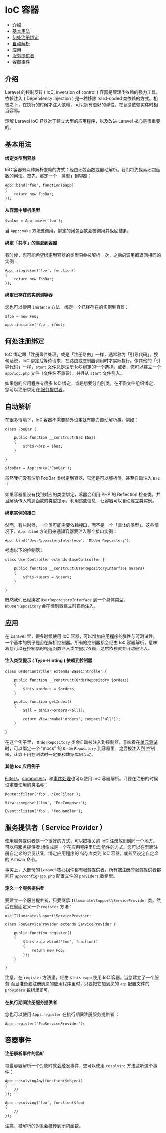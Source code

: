 # IoC 容器

- [介绍](#introduction)
- [基本用法](#basic-usage)
- [何处注册绑定](#where-to-register)
- [自动解析](#automatic-resolution)
- [应用](#practical-usage)
- [服务提供者](#service-providers)
- [容器事件](#container-events)

<a name="introduction"></a>
## 介绍

Laravel 的控制反转 ( IoC, inversion of control ) 容器是管理类依赖的强力工具。 依赖注入 ( Dependency injection ) 是一种移除 hard-coded 类依赖的方式。相较之下，在执行的时候才注入依赖，
可以拥有更好的弹性，在替换依赖实体时相当容易。

理解 Laravel IoC 容器对于建立大型的应用程序，以及改进 Laravel 核心是很重要的。

<a name="basic-usage"></a>
## 基本用法

#### 绑定类型到容器

IoC 容器有两种解析依赖的方式：经由闭包函数或自动解析。我们将先探索闭包函数的用法。首先，绑定一个「类型」到容器：

	App::bind('foo', function($app)
	{
		return new FooBar;
	});

#### 从容器中解析类型

	$value = App::make('foo');

当 `App::make` 方法被调用，绑定的闭包函数会被调用并返回结果。

#### 绑定「共享」的类型到容器 

有时候，您可能希望绑定到容器的类型只会被解析一次，之后的调用都返回相同的实例：

	App::singleton('foo', function()
	{
		return new FooBar;
	});

#### 绑定已存在的实例到容器

您也可以使用 `instance` 方法，绑定一个已经存在的实例到容器：

	$foo = new Foo;

	App::instance('foo', $foo);

<a name="where-to-register"></a>
## 何处注册绑定

IoC 绑定跟「注册事件处理」或是「注册路由」一样，通常称为「引导代码」。换句话说，IoC 绑定后等待请求，在路由或控制器调用时才实际执行。像其他的「引导代码」一样，`start` 文件总是注册 IoC 绑定的一个选择。或者，您可以建立一个 `app/ioc.php` 文件（文件名不重要），并且从 `start` 文件引入。

如果您的应用程序有很多 IoC 绑定，或是想要分门别类，在不同文件组织绑定，您可以注册绑定在[
服务提供者](#service-providers)。

<a name="automatic-resolution"></a>
## 自动解析

在很多情境下，IoC 容器不需要额外设定就有能力自动解析类。例如：

	class FooBar {

		public function __construct(Baz $baz)
		{
			$this->baz = $baz;
		}

	}

	$fooBar = App::make('FooBar');

虽然我们没有注册 FooBar 类绑定到容器，它还是可以解析类，甚至自动注入 `Baz` ！

如果容器里没有找到对应的类型绑定，容器会利用 PHP 的 Reflection 检查类，并且解读传入构造函数的类型提示。利用这些信息，让容器可以自动建立类实例。

#### 绑定实例的接口

然而，有些时候，一个类可能需要依赖接口，而不是一个「具体的类型」。这些情况下，`App::bind` 方法用来通知容器要注入哪个接口实例：

	App::bind('UserRepositoryInterface', 'DbUserRepository');

考虑以下的控制器：

	class UserController extends BaseController {

		public function __construct(UserRepositoryInterface $users)
		{
			$this->users = $users;
		}

	}

既然我们已经绑定 `UserRepositoryInterface` 到一个具体类型，`DbUserRepository` 会在控制器建立时自动注入。

<a name="practical-usage"></a>
## 应用

在 Laravel 里，很多时候使用 IoC 容器，可以增加应用程序的弹性与可测试性。一个基本的例子是用在解析控制器。所有的控制器都会经由 IoC 容器解析，意味着您可以在控制器的构造函数注入类型提示依赖，之后依赖就会自动被注入。

#### 注入类型提示 ( Type-Hinting ) 依赖到控制器

	class OrderController extends BaseController {

		public function __construct(OrderRepository $orders)
		{
			$this->orders = $orders;
		}

		public function getIndex()
		{
			$all = $this->orders->all();

			return View::make('orders', compact('all'));
		}

	}

在这个例子里， `OrderRepository` 类会自动被注入到控制器。意味着在[单元测试](/docs/4.2/testing)时，可以绑定一个 "mock" 的 `OrderRepository` 到容器里，之后被注入到 控制器，让您不用在测试时一定要和数据库层互动。

#### 其他 Ioc 应用例子

[Filters](/docs/4.2/routing#route-filters)，[composers](/docs/4.2/responses#view-composers)，和[事件处理](/docs/4.2/events#using-classes-as-listeners)也可以使用 IoC 容器解析。只要在注册的时候设定要使用的类名称：

	Route::filter('foo', 'FooFilter');

	View::composer('foo', 'FooComposer');

	Event::listen('foo', 'FooHandler');

<a name="service-providers"></a>
## 服务提供者（ Service Provider ）

使用服务提供者是一个很好的方式，可以把相关的 IoC 注册放到到同一个地方。可以将服务提供者 想像成是一个在应用程序里启动组件的方式。您可以在里面注册自定义的会员认证，绑定应用程序的 储存库类到 IoC 容器，或甚至设定自定义的 Artisan 命令。

事实上，大部份的 Laravel 核心组件都有服务提供者，所有被注册的服务提供者都列在 `app/config/app.php` 配置文件的 `providers` 数组里。

#### 定义一个服务提供者

要建立一个服务提供者，只要继承 `Illuminate\Support\ServiceProvider` 类，然后在里面定义一个 `register` 方法：

	use Illuminate\Support\ServiceProvider;

	class FooServiceProvider extends ServiceProvider {

		public function register()
		{
			$this->app->bind('foo', function()
			{
				return new Foo;
			});
		}

	}

注意，在 `register` 方法里，经由 `$this->app` 使用 IoC 容器。当您建立了一个服务 而且准备要注册到您的应用程序里时，只要把它加到您的 `app` 配置文件的 `providers` 数组里即可。

#### 在执行期间注册服务提供者

您也可以使用 `App::register` 在执行期间注册服务提供者 ：

	App::register('FooServiceProvider');

<a name="container-events"></a>
## 容器事件

#### 注册解析事件的监听

每当容器解析一个对象时就会触发事件，您可以使用 `resolving` 方法监听这个事件：

	App::resolvingAny(function($object)
	{
		//
	});

	App::resolving('foo', function($foo)
	{
		//
	});

注意，被解析的对象会被传到闭包函数。
